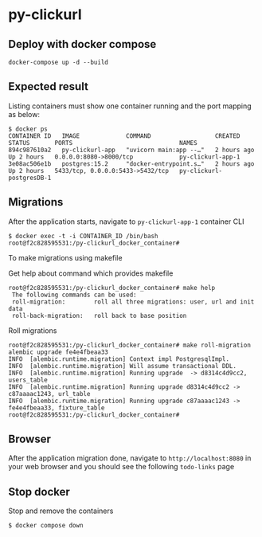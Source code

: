 # py-clickurl

## Deploy with docker compose

```shell
docker-compose up -d --build
```

## Expected result

Listing containers must show one container running and the port mapping as below:
```
$ docker ps
CONTAINER ID   IMAGE             COMMAND                  CREATED       STATUS       PORTS                              NAMES
894c987610a2   py-clickurl-app   "uvicorn main:app --…"   2 hours ago   Up 2 hours   0.0.0.0:8080->8000/tcp             py-clickurl-app-1       
3e08ac506e1b   postgres:15.2     "docker-entrypoint.s…"   2 hours ago   Up 2 hours   5433/tcp, 0.0.0.0:5433->5432/tcp   py-clickurl-postgresDB-1
```

## Migrations

After the application starts, navigate to `py-clickurl-app-1` container CLI
```
$ docker exec -t -i CONTAINER_ID /bin/bash
root@f2c828595531:/py-clickurl_docker_container#
```
To make migrations using makefile

Get help about command which provides makefile
```
root@f2c828595531:/py-clickurl_docker_container# make help
 The following commands can be used:
 roll-migration:        roll all three migrations: user, url and init data
 roll-back-migration:   roll back to base position
```
Roll migrations
```
root@f2c828595531:/py-clickurl_docker_container# make roll-migration
alembic upgrade fe4e4fbeaa33
INFO  [alembic.runtime.migration] Context impl PostgresqlImpl.
INFO  [alembic.runtime.migration] Will assume transactional DDL.
INFO  [alembic.runtime.migration] Running upgrade  -> d8314c4d9cc2, users_table
INFO  [alembic.runtime.migration] Running upgrade d8314c4d9cc2 -> c87aaaac1243, url_table
INFO  [alembic.runtime.migration] Running upgrade c87aaaac1243 -> fe4e4fbeaa33, fixture_table
root@f2c828595531:/py-clickurl_docker_container#
```
## Browser

After the application migration done, navigate to `http://localhost:8080` in your web browser and you should see the following `todo-links` page

## Stop docker

Stop and remove the containers
```
$ docker compose down
```